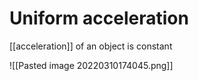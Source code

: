 # Uniform acceleration

[[acceleration]] of an object is constant

![[Pasted image 20220310174045.png]]